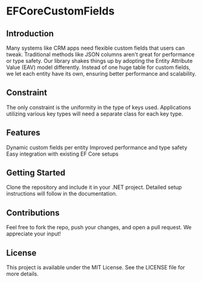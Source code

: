 # EFCoreCustomFields
## Introduction
Many systems like CRM apps need flexible custom fields that users can tweak. Traditional methods like JSON columns aren't great for performance or type safety. Our library shakes things up by adopting the Entity Attribute Value (EAV) model differently. Instead of one huge table for custom fields, we let each entity have its own, ensuring better performance and scalability.

## Constraint
The only constraint is the uniformity in the type of keys used. Applications utilizing various key types will need a separate class for each key type.

## Features
Dynamic custom fields per entity
Improved performance and type safety
Easy integration with existing EF Core setups

## Getting Started
Clone the repository and include it in your .NET project. Detailed setup instructions will follow in the documentation.

## Contributions
Feel free to fork the repo, push your changes, and open a pull request. We appreciate your input!

## License
This project is available under the MIT License. See the LICENSE file for more details.
